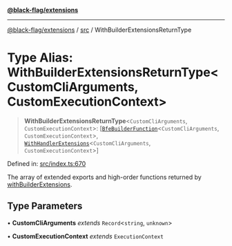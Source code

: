 [**@black-flag/extensions**](../../README.md)

***

[@black-flag/extensions](../../README.md) / [src](../README.md) / WithBuilderExtensionsReturnType

# Type Alias: WithBuilderExtensionsReturnType\<CustomCliArguments, CustomExecutionContext\>

> **WithBuilderExtensionsReturnType**\<`CustomCliArguments`, `CustomExecutionContext`\>: \[[`BfeBuilderFunction`](BfeBuilderFunction.md)\<`CustomCliArguments`, `CustomExecutionContext`\>, [`WithHandlerExtensions`](WithHandlerExtensions.md)\<`CustomCliArguments`, `CustomExecutionContext`\>\]

Defined in: [src/index.ts:670](https://github.com/Xunnamius/black-flag-extensions/blob/a33a5cac259d02354ae51b73a38791b29225ca19/src/index.ts#L670)

The array of extended exports and high-order functions returned by
[withBuilderExtensions](../functions/withBuilderExtensions.md).

## Type Parameters

• **CustomCliArguments** *extends* `Record`\<`string`, `unknown`\>

• **CustomExecutionContext** *extends* `ExecutionContext`
